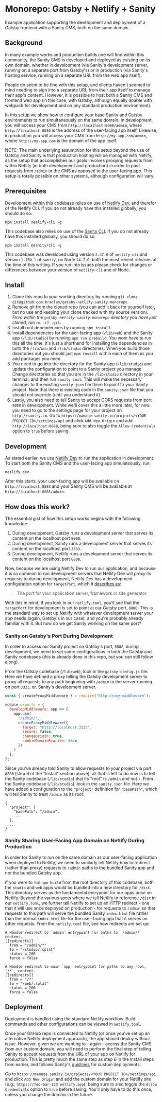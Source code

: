 # Monorepo: Gatsby + Netlify + Sanity
Example application supporting the development and deployment of a Gatsby frontend with a Sanity CMS, both on the same domain.

## Background
In many example works and production builds one will find within this community, the Sanity CMS is developed and deployed as existing on its own domain, whether in development (via Sanity's development server, running on a separate port from Gatsby's) or in production (via Sanity's hosting service, running on a separate URL from the web app itself).

People do seem to be fine with this setup, and clients haven't seemed to mind needing to sign into a separate URL from their app itself to manage their app's content. However, it is possible to host both a Sanity CMS and frontend web app (in this case, with Gatsby, although equally doable with webpack for development and on any standard production environment).

In this setup we show how to configure your base Sanity and Gatsby environments to run simultaneously on the same domain. In development, you will access your CMS from `http://localhost:8080/admin`, where `http://localhost:8080` is the address of the user-facing app itself. Likewise, in production you will access your CMS from `http://my-app.com/admin`, where `http://my-app.com` is the domain of the app itself.

NOTE: The main underlying assumption for this setup beyond the use of Gatsby and Sanity is that production hosting will be managed with Netlify, as the setup that accomplishes our goals involves proxying requests from within Netlify (in both development and production) in order to pass requests from `/admin` to the CMS as opposed to the user-facing app. This setup is totally possible on other systems, although configuration will vary.


## Prerequisites
Development within this codebase relies on use of [Netlify Dev](https://www.netlify.com/products/dev/), and therefor of the Netlify CLI. If you do not already have this installed globally, you should do so:

```
npm install netlify-cli -g
```

This codebase also relies on use of the [Sanity CLI](https://www.sanity.io/docs/getting-started-with-sanity-cli). If you do not already have this installed globally, you should do so:

```
npm install @sanity/cli -g
```


This codebase was developed using version `2.47.0` of `netlify-cli` and version `1.150.1` of `sanity`, on Node `14.7.0`, both the most recent releases at the time of this writing. If you run into issues please check for changes or differences between your version of `netlify-cli` and of Node.

## Install
1. Clone this repo to your working directory by running `git clone git@github.com:bradley/gatsby-netlify-sanity-monorepo`.
2. Remove git from the cloned repo (you can add it back for yourself later, but no use and keeping your clone tracked with my source version). *From within the `gatsby-netlify-sanity-monorepo` directory you have just cloned*, run `rm -rf .git`.
3. Install root dependencies by running `npm install`.
4. Install dependencies for the user-facing app (`/lib/web`) and the Sanity app (`/lib/studio`) by running `npm run prebuild`. You wont have to run this all the time, it's just a shorthand for installing the dependencies in both the `/lib/web` and `/lib/studio` directories. When you build those directories out you should just `npm install` within each of them as you add packages you need.
5. You need to go into the directory for the Sanity app (`/lib/studio`) and update the configuration to point to a Sanity project you manage. Change directories so that you are in the `/lib/studio` directory in your terminal, and then run `sanity init`. This will make the necessary changes to the existing `sanity.json` file there to point to your Sanity project. Note that there is existing code in the `sanity.json` file that you should not override (until you understand it).
6. Lastly, you also need to tell Sanity to accept CORS requests from port `8000` in development. While we'll cover this a little more later, for now you need to go to the settings page for your project on `http://sanity.io`. Go to `https://manage.sanity.io/projects/<YOUR PROJECT ID>/settings/api` and click `Add New Origin` and add `http://localhost:8888`, being sure to also toggle the `Allow Credentials` option to `true` before saving.

## Development
As stated earlier, we use [Netlify Dev](https://www.netlify.com/products/dev/) to run the application in development. To start both the Sanity CMS and the user-facing app simulateously, run:

```
netlify dev
```

After this starts, your user-facing app will be available on `http://localhost:8888` and your Sanity CMS will be available at `http://localhost:8888/admin`.

## How does this work?
The essential gist of how this setup works begins with the following knowledge:
1. During development, Gatsby runs a development server that serves its content on the localhost port `8000`.
2. During development, Sanity runs a development server that serves its content on the localhost port `3333`.
3. During development, Netlify runs a development server that serves its content on the localhost port `8888`.

Now, because we are using Netlify Dev to run our application, and because it is so common to run development servers that Netlify Dev will proxy its requests to during development, Netlify Dev has a development configuration option for `targetPort`, which it [describes as](https://github.com/netlify/cli/blob/master/docs/netlify-dev.md):

> The port for your application server, framework or site generator.

With this in mind, if you look in our `netlify.toml`, you'll see that the `targetPort` for development is set to point at our Gatsby port, `8000`. This is the standard way to set up Netlify with whatever development server your app needs (again, Gatsby's in our case), and you're probably already familiar with it. But how do we get Sanity working on the same port?

### Sanity on Gatsby's Port During Development
In order to access our Sanity project on Gatsby's port, `8888`, during development, we need to set some configurations in both the Gatsby and Sanity codebases (this is already done in this repo, but you can still follow along).

From the Gatsby codebase (`/lib/web`), look in the `gatsby-config.js` file. Here we have defined a proxy telling the Gatsby development server to proxy all requests to any path beginning with `/admin` to the server running on port `3333`, or, Sanity's development server.

```javascript
const { createProxyMiddleware } = require("http-proxy-middleware");

module.exports = {
  developMiddleware: app => {
    app.use(
      "/admin/",
      createProxyMiddleware({
        target: "http://localhost:3333",
        secure: false,
        changeOrigin: true,
        cookieDomainRewrite: true,
      })
    )
  },
};
```

Since you've already told Sanity to allow requests to your project via port `8888` (step 6 of the "Install" section above), all that is left to do now is to tell the Sanity codebase (`/lib/studio`) that its "root" is `/admin` and not `/`. From the Sanity codebase (`/lib/studio`), look in the `sanity.json` file. Here we have added a configuration to the `"project"` definition for `"basePath"`, which will tell Sanity to treat `/admin` as its root:

```
{
  "project": {
    "basePath": "/admin",
    ...
  },
  ...
}
```

### Sanity Sharing User-Facing App Domain on Netlify During Production
In order for Sanity to run on the same domain as our user-facing application when deployed to Netlify, we need to similarly tell Netlify how to redirect (rather than proxy) requests to `/admin` paths to the bundled Sanity app and not the bundled Gatsby app.

If you were to run `npm build` from the root directory of this codebase, both the `studio` and `web` apps would be bundled into a new directory for `/dist`. This directory serves as the fundamental entrypoint for our apps once on Netlify. Beyond the various spots where we tell Netlify to reference `/dist` in our `netlify.toml`, we further tell Netlify to set up an HTTP redirect - one that it will use once deployed on production - for requests to `/admin` so that requests to this path will serve the bundled Sanity `index.html` file rather than the normal `index.html` file for the user-facing app that it serves on other requests. From the `netlify.toml` file, see how redirects are set up:

```
# Handle redirect to `admin` entrypoint for paths to `/admin/*` content.
[[redirects]]
  from = "/admin/*"
  to = "/studio/:splat"
  status = 200
  force = false

# Handle redirect to main `app` entrypoint for paths to any root, `/*`, content.
[[redirects]]
  from = "/*"
  to = "/web/:splat"
  status = 200
  force = false
```

## Deployment
Deployment is handled using the standard Netlify workflow. Build commands and other configurations can be viewed in `netlify.toml`.

Once your GitHub repo is connected to Netlify (or once you've set up an alternative Netlify deployment approach), the app should deploy without issue. However, given we are wanting to - again - access the Sanity CMS from our custom domain, you will need to perform the final step of telling Sanity to accept requests from the URL of your app on Netlify for production. This is pretty much the same step as step 6 in the Install steps from earlier, and follows Sanity's [guidlines](https://www.sanity.io/docs/cors) for custom deployments.

Go to `https://manage.sanity.io/projects/<YOUR PROJECT ID>/settings/api` and click `Add New Origin` and add the custom domain for your Netlify site (e.g.; `https://foo-bar-123.netlify.app`), being sure to also toggle the `Allow Credentials` option to `true` before saving. You'll only have to do this once, unless you change the domain in the future.


